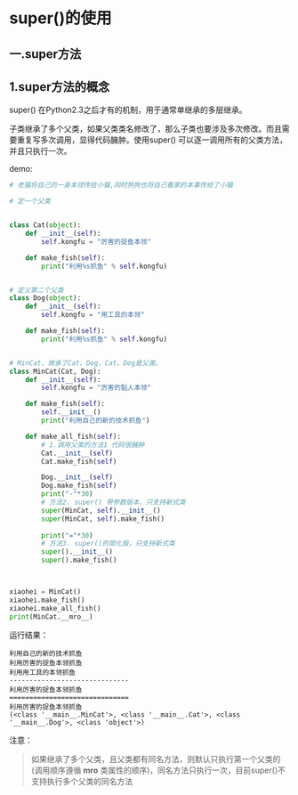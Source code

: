 # super()的使用

## 一.super方法

## 1.super方法的概念

super() 在Python2.3之后才有的机制，用于通常单继承的多层继承。

子类继承了多个父类，如果父类类名修改了，那么子类也要涉及多次修改。而且需要重复写多次调用，显得代码臃肿。使用super() 可以逐一调用所有的父类方法，并且只执行一次。

demo:

```python
# 老猫将自己的一身本领传给小猫,同时狗狗也将自己看家的本事传给了小猫

# 定一个父类


class Cat(object):
    def __init__(self):
        self.kongfu = "厉害的捉鱼本领"

    def make_fish(self):
        print("利用%s抓鱼" % self.kongfu)


# 定义第二个父类
class Dog(object):
    def __init__(self):
        self.kongfu = "用工具的本领"

    def make_fish(self):
        print("利用%s抓鱼" % self.kongfu)


# MinCat，继承了Cat、Dog，Cat、Dog是父类。
class MinCat(Cat, Dog):
    def __init__(self):
        self.kongfu = "厉害的黏人本领"

    def make_fish(self):
        self.__init__()
        print("利用自己的新的技术抓鱼")

    def make_all_fish(self):
        # 1.调用父类的方法1 代码很臃肿
        Cat.__init__(self)
        Cat.make_fish(self)

        Dog.__init__(self)
        Dog.make_fish(self)
        print("-"*30)
        # 方法2. super() 带参数版本，只支持新式类
        super(MinCat, self).__init__()
        super(MinCat, self).make_fish()
        
        print("="*30)
        # 方法3. super()的简化版，只支持新式类
        super().__init__()
        super().make_fish()



xiaohei = MinCat()
xiaohei.make_fish()
xiaohei.make_all_fish()
print(MinCat.__mro__)
```

运行结果：

```
利用自己的新的技术抓鱼
利用厉害的捉鱼本领抓鱼
利用用工具的本领抓鱼
------------------------------
利用厉害的捉鱼本领抓鱼
==============================
利用厉害的捉鱼本领抓鱼
(<class '__main__.MinCat'>, <class '__main__.Cat'>, <class '__main__.Dog'>, <class 'object'>)
```

注意：

> 如果继承了多个父类，且父类都有同名方法，则默认只执行第一个父类的(调用顺序遵循 **mro** 类属性的顺序)，同名方法只执行一次，目前super()不支持执行多个父类的同名方法
